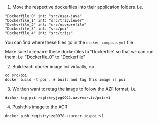 1. Move the respective dockerfiles into their application folders. i.e.

```
"Dockerfile_0" into "src/user-java"
"Dockerfile_1" into "src/tripviewer"
"Dockerfile_2" into "src/userprofile"
"Dockerfile_3" into "src/poi"
"Dockerfile_4" into "src/trips"
```

You can find where these files go in the `docker-compose.yml` file

Make sure to rename these dockerfiles to "Dockerfile" so that we can run them. i.e. "Dockerfile_0" to "Dockerfile"

2. Build each docker image individually, e.x.

```
cd src/poi
docker build -t poi . # build and tag this image as poi
```

3. We then want to retag the image to follow the AZR format, i.e.

```
docker tag poi registryjzg0978.azurecr.io/poi:v1
```

4. Push this image to the ACR

```
docker push registryjzg0978.azurecr.io/poi:v1
```
